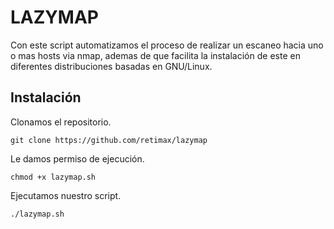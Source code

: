 # LAZYMAP
Con este script automatizamos el proceso de realizar un escaneo hacia uno o mas hosts via nmap, ademas de que facilita la instalación de este en diferentes distribuciones basadas en GNU/Linux.

## Instalación
Clonamos el repositorio.

`
git clone https://github.com/retimax/lazymap 
`

Le damos permiso de ejecución.

`
chmod +x lazymap.sh
`

Ejecutamos nuestro script.

`
./lazymap.sh
`
